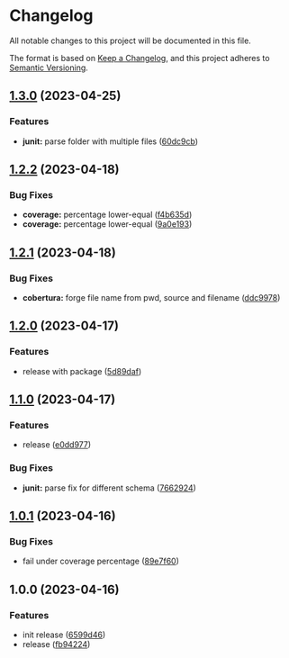 <!-- markdownlint-configure-file {"MD024": { "siblings_only": true }, "MD012": false } -->
  # Changelog

  All notable changes to this project will be documented in this file.

  The format is based on [Keep a Changelog](https://keepachangelog.com/en/1.0.0/), and this project adheres to [Semantic Versioning](https://semver.org/spec/v2.0.0.html).

## [1.3.0](https://github.com/aGallea/tests-coverage-report/compare/1.2.2...1.3.0) (2023-04-25)


### Features

* **junit:** parse folder with multiple files ([60dc9cb](https://github.com/aGallea/tests-coverage-report/commit/60dc9cbb16afd1c0f0a1bfb2fba82fcb8dad3ba5))

## [1.2.2](https://github.com/aGallea/tests-coverage-report/compare/1.2.1...1.2.2) (2023-04-18)


### Bug Fixes

* **coverage:** percentage lower-equal ([f4b635d](https://github.com/aGallea/tests-coverage-report/commit/f4b635d8ad111ec29011a10054ce3536c5e875eb))
* **coverage:** percentage lower-equal ([9a0e193](https://github.com/aGallea/tests-coverage-report/commit/9a0e19356abff29c2c855d2c3d306b9c36cc579a))

## [1.2.1](https://github.com/aGallea/tests-coverage-report/compare/1.2.0...1.2.1) (2023-04-18)


### Bug Fixes

* **cobertura:** forge file name from pwd, source and filename ([ddc9978](https://github.com/aGallea/tests-coverage-report/commit/ddc9978d6bef8b3223f5f0f4e8be54b5eb792a7e))

## [1.2.0](https://github.com/aGallea/tests-coverage-report/compare/1.1.0...1.2.0) (2023-04-17)


### Features

* release with package ([5d89daf](https://github.com/aGallea/tests-coverage-report/commit/5d89daf3ab2fe43abb1da1da902897fc234d538b))

## [1.1.0](https://github.com/aGallea/tests-coverage-report/compare/1.0.1...1.1.0) (2023-04-17)


### Features

* release ([e0dd977](https://github.com/aGallea/tests-coverage-report/commit/e0dd9778a0fbbaff6652e7f6201b40de4e3a2dd1))


### Bug Fixes

* **junit:** parse fix for different schema ([7662924](https://github.com/aGallea/tests-coverage-report/commit/766292409834f44efe3eb20cfec7bd4eff8aa705))

## [1.0.1](https://github.com/aGallea/tests-coverage-report/compare/1.0.0...1.0.1) (2023-04-16)


### Bug Fixes

* fail under coverage percentage ([89e7f60](https://github.com/aGallea/tests-coverage-report/commit/89e7f60ed3cfca7639e51985caa0d7bec3c1829d))

## 1.0.0 (2023-04-16)


### Features

* init release ([6599d46](https://github.com/aGallea/tests-coverage-report/commit/6599d4691a1cd35d9646aa8a3b7ea1c294bc160b))
* release ([fb94224](https://github.com/aGallea/tests-coverage-report/commit/fb94224d5598e89a93c1bbfab789cae407f77f67))
